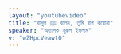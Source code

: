 ```yaml
---
layout: "youtubevideo"
title: "রাসুল ﷺ বলেন, তুমি রাগ করোনা"
speaker: "অধ্যাপক নূরুল ইসলাম"
v: "wZHpcVeawt0"
---
```

